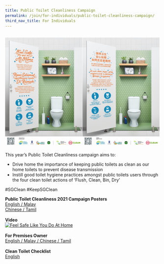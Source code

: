 ```yaml
---
title: Public Toilet Cleanliness Campaign
permalink: /join/for-individuals/public-toilet-cleanliness-campaign/
third_nav_title: For Individuals
---
```

![PTC2021](/images/PTC2021.jpg)
---
This year’s Public Toilet Cleanliness campaign aims to: <br>
<ul> <li>Drive home the importance of keeping public toilets as clean as our home toilets to prevent disease transmission <br>
<li>Instill good toilet hygiene practices amongst public toilets users  through the four clean toilet actions of ‘Flush, Clean, Bin, Dry’ <br>
</ul>

#SGClean #KeepSGClean

**Public Toilet Cleanliness 2021 Campaign Posters** <br>
[English / Malay](/files/PTC2021-EM.pdf)<br>
[Chinese / Tamil](/files/PTC2021-CT.pdf)<br><br>
**Video**<br>
[![Feel Safe Like You Do At Home](https://img.youtube.com/vi/Ko9ZLZZbLcQ/maxresdefault.jpg)](https://www.youtube.com/watch?v=Ko9ZLZZbLcQ)<br>
<br>
**For Premises Owner**<br>
[English / Malay / Chinese / Tamil](/files/PTC-signages.pdf)<br>
<br>
**Clean Toilet Checklist**<br>
[English](/files/toilet-checklist.pdf)<br>

